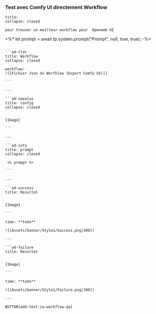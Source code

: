 ### Test avec Comfy UI directement Workflow
```ad-tip
title: 
collapse: closed

pour trouver un meilleur workflow pour  Openweb UI 
```
<%* 
let prompt = await tp.system.prompt("Prompt", null, true, true);
-%>
```````ad-success

```ad-tldr
title: Workflow
collapse: closed

workflow: 
![[Fichier Json du Worfklow (Export Comfy UI)]]

```

---

```ad-seealso
title: config
collapse: closed


{Image}

```

---

```ad-info
title: prompt 
collapse: closed 

 <% prompt %>

```

---

```ad-success
title: Resultat 
 

{Image}

```

time: **todo**

![[Assets/banner/Style1/Success.png|300]]

---

```ad-failure
title: Resultat 
 

{Image}

```

time: **todo**

![[Assets/banner/Style1/Failure.png|300]]

---

```````

`BUTTON[add-test-ia-workflow-qa]`
